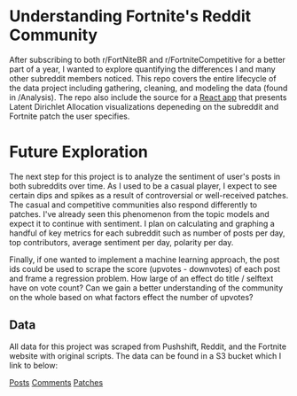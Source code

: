 # Understanding Fortnite's Reddit Community 
After subscribing to both r/FortNiteBR and r/FortniteCompetitive for a better part of a year, I wanted to explore quantifying the differences I and many other subreddit members noticed. This repo covers the entire lifecycle of the data project including gathering, cleaning, and modeling the data (found in /Analysis). The repo also include the source for a [React app](http://jeromecohen.github.io/fortnite) that presents Latent Dirichlet Allocation visualizations depeneding on the subreddit and Fortnite patch the user specifies. 

# Future Exploration
The next step for this project is to analyze the sentiment of user's posts in both subreddits over time. As I used to be a casual player, I expect to see certain dips and spikes as a result of controversial or well-received patches. The casual and competitive communities also respond differently to patches. I've already seen this phenomenon from the topic models and expect it to continue with sentiment. I plan on calculating and graphing a handful of key metrics for each subreddit such as number of posts per day, top contributors, average sentiment per day, polarity per day. 

Finally, if one wanted to implement a machine learning approach, the post ids could be used to scrape the score (upvotes - downvotes) of each post and frame a regression problem. How large of an effect do title / selftext have on vote count? Can we gain a better understanding of the community on the whole based on what factors effect the number of upvotes? 

## Data 
All data for this project was scraped from Pushshift, Reddit, and the Fortnite website with original scripts. The data can be found in a S3 bucket which I link to below: 

[Posts](https://fortnite-lda-vis.s3.amazonaws.com/posts.csv) 
[Comments](https://fortnite-lda-vis.s3.amazonaws.com/comments.csv) 
[Patches](https://fortnite-lda-vis.s3.amazonaws.com/patches.csv)

